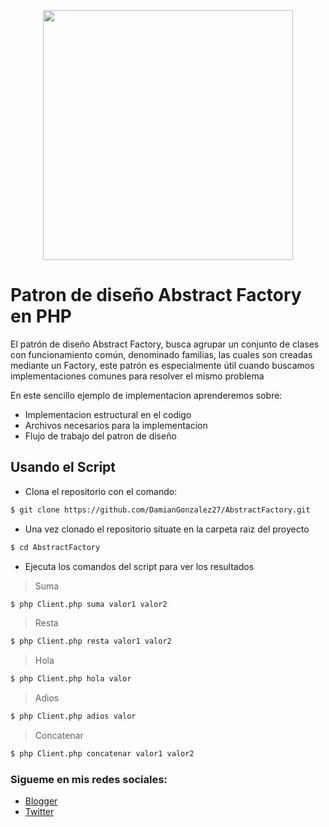 
<p align="center"><a href="https://damiangonzalezdev.blogspot.com/" target="_blank"><img src="https://www.dropbox.com/s/trz9upydwh0t1xz/0.jpeg?dl=0" width="400"></a></p>


# Patron de diseño Abstract Factory en PHP


El patrón de diseño Abstract Factory, busca agrupar un conjunto de clases con funcionamiento común, denominado familias, las cuales son creadas mediante un Factory, este patrón es especialmente útil cuando buscamos implementaciones comunes para resolver el mismo problema

En este sencillo ejemplo de implementacion aprenderemos sobre:

- Implementacion estructural en el codigo
- Archivos necesarios para la implementacion
- Flujo de trabajo del patron de diseño

## Usando el Script

- Clona el repositorio con el comando:

```sh
$ git clone https://github.com/DamianGonzalez27/AbstractFactory.git
```

- Una vez clonado el repositorio situate en la carpeta raiz del proyecto

```sh
$ cd AbstractFactory
```

- Ejecuta los comandos del script para ver los resultados

> Suma
```sh
$ php Client.php suma valor1 valor2
```

> Resta
```sh
$ php Client.php resta valor1 valor2
```

> Hola
```sh
$ php Client.php hola valor
```

> Adios
```sh
$ php Client.php adios valor
```

> Concatenar
```sh
$ php Client.php concatenar valor1 valor2
```

### Sigueme en mis redes sociales:

- [Blogger](https://damiangonzalezdev.blogspot.com/)
- [Twitter](https://twitter.com/DamianDev1)
